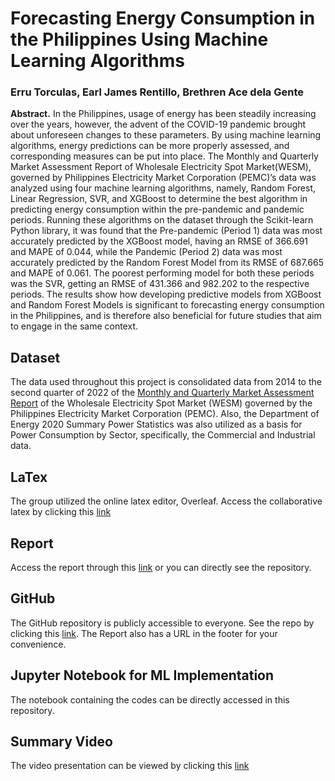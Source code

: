 # Forecasting Energy Consumption in the Philippines Using Machine Learning Algorithms

### Erru Torculas, Earl James Rentillo, Brethren Ace dela Gente


**Abstract.** In the Philippines, usage of energy has been steadily increasing over the years, however, the advent of the COVID-19 pandemic brought about unforeseen changes to these parameters. By using machine learning algorithms, energy predictions can be more properly assessed, and corresponding measures can be put into place. The Monthly and Quarterly Market Assessment Report of Wholesale Electricity Spot Market(WESM), governed by Philippines Electricity Market Corporation (PEMC)’s data was analyzed using four machine learning algorithms, namely, Random Forest, Linear Regression, SVR, and XGBoost to determine the best algorithm in predicting energy consumption within the pre-pandemic and pandemic periods. Running these algorithms on the dataset through the Scikit-learn Python library, it was found that the Pre-pandemic (Period 1) data was most accurately predicted by the XGBoost model, having an RMSE of 366.691 and MAPE of 0.044, while the Pandemic (Period 2) data was most accurately predicted by the Random Forest Model from its RMSE of 687.665 and MAPE of 0.061. The poorest performing model for both these periods was the SVR, getting an RMSE of 431.366 and 982.202 to the respective periods. The results show how developing predictive models from XGBoost and Random Forest Models is significant to forecasting energy consumption in the Philippines, and is therefore also beneficial for future studies that aim to engage in the same context.


## Dataset

The data used throughout this project is consolidated data from 2014 to the second quarter of 2022 of the [Monthly and Quarterly Market Assessment Report](https://drive.google.com/drive/folders/1yxtk9GNx4CCfY3Eh4bY19_5nwx5HcVbw?usp=share_link) of the Wholesale Electricity Spot Market (WESM) governed by the Philippines Electricity Market Corporation (PEMC). Also, the Department of Energy 2020 Summary Power Statistics was also utilized as a basis for Power Consumption by Sector, specifically, the Commercial and Industrial data.

## LaTex

The group utilized the online latex editor, Overleaf. Access the collaborative latex by clicking this [link](https://www.overleaf.com/read/wntwmykfxkbk)

## Report 

Access the report through this [link](https://drive.google.com/file/d/1bPz4gqNkFKjqNOR3otUrv2Lf2aoh2Kni/view?usp=share_link) or you can directly see the repository.

## GitHub

The GitHub repository is publicly accessible to everyone. See the repo by clicking this [link](https://github.com/errutorculas/cmsc197-ML-miniproj). The Report also has a URL in the footer for your convenience.

## Jupyter Notebook for ML Implementation

The notebook containing the codes can be directly accessed in this repository.

## Summary Video

The video presentation can be viewed by clicking this [link](https://drive.google.com/file/d/1m3zGcrNy0Vh3llCakEHpPcrjUMltxmpC/view)
